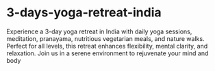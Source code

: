 # 3-days-yoga-retreat-india
Experience a 3-day yoga retreat in India with daily yoga sessions, meditation, pranayama, nutritious vegetarian meals, and nature walks. Perfect for all levels, this retreat enhances flexibility, mental clarity, and relaxation. Join us in a serene environment to rejuvenate your mind and body
